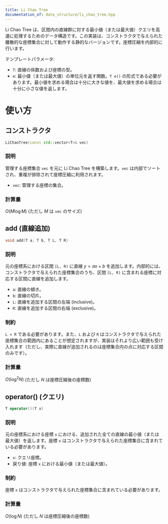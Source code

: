 ```yaml
---
title: Li Chao Tree
documentation_of: data_structure/li_chao_tree.hpp
---
```

Li Chao Tree は、区間内の直線群に対する最小値（または最大値）クエリを高速に処理するためのデータ構造です。この実装は、コンストラクタで与えられた離散的な座標集合に対して動作する静的なバージョンです。座標圧縮を内部的に行います。

テンプレートパラメータ:
- `T`: 直線の係数および座標の型。
- `e`: 最小値（または最大値）の単位元を返す関数。`T e()` の形式である必要があります。最小値を求める場合は十分に大きな値を、最大値を求める場合は十分に小さな値を返します。

# 使い方
## コンストラクタ

```cpp
LiChaoTree(const std::vector<T>& vec)
```

### 説明

管理する座標集合 `vec` を元に Li Chao Tree を構築します。`vec` は内部でソートされ、重複が排除されて座標圧縮に利用されます。

- `vec`: 管理する座標の集合。

### 計算量

$O(M \log M)$ (ただし $M$ は `vec` のサイズ)

## add (直線追加)

```cpp
void add(T a, T b, T L, T R)
```

### 説明

元の座標系における区間 `[L, R)` に直線 $y = ax + b$ を追加します。内部的には、コンストラクタで与えられた座標集合のうち、区間 `[L, R)` に含まれる座標に対応する区間に直線を追加します。

- `a`: 直線の傾き。
- `b`: 直線の切片。
- `L`: 直線を追加する区間の左端 (inclusive)。
- `R`: 直線を追加する区間の右端 (exclusive)。

### 制約

`L < R` である必要があります。また、`L` および `R` はコンストラクタで与えられた座標集合の範囲内にあることが想定されますが、実装はそれより広い範囲も受け入れます（ただし、実際に直線が追加されるのは座標集合内の点に対応する区間のみです）。

### 計算量

$O(\log^2 N)$ (ただし $N$ は座標圧縮後の座標数)

## operator() (クエリ)

```cpp
T operator()(T x)
```

### 説明

元の座標系における座標 `x` における、追加された全ての直線の最小値（または最大値）を返します。座標 `x` はコンストラクタで与えられた座標集合に含まれている必要があります。

- `x`: クエリ座標。
- 戻り値: 座標 `x` における最小値（または最大値）。

### 制約

座標 `x` はコンストラクタで与えられた座標集合に含まれている必要があります。

### 計算量

$O(\log N)$ (ただし $N$ は座標圧縮後の座標数)
